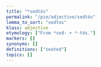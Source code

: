 ```yaml
---
title: "*sedtós"
permalink: "/pie/adjective/sedtós"
lemma_to_sort: "sedtos"
klass: adjective
etymology: ["From *sed- +‎ *-tós."]
markers: []
synonyms: []
definitions: ["seated"]
topics: []
---
```

